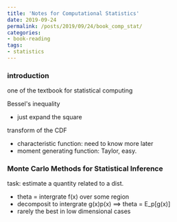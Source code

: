 ```yaml
---
title: 'Notes for Computational Statistics'
date: 2019-09-24
permalink: /posts/2019/09/24/book_comp_stat/
categories:
- book-reading
tags:
- statistics
---
```



### introduction

one of the textbook for statistical computing

Bessel's inequality
- just expand the square


transform of the CDF
- characteristic function: need to know more later
- moment generating function: Taylor, easy.

### Monte Carlo Methods for Statistical Inference

task: estimate a quantity related to a dist.
- theta = intergrate f(x) over some region
- decomposit to intergrate g(x)p(x) ==> theta = E_p[g(x)]
- rarely the best in low dimensional cases
